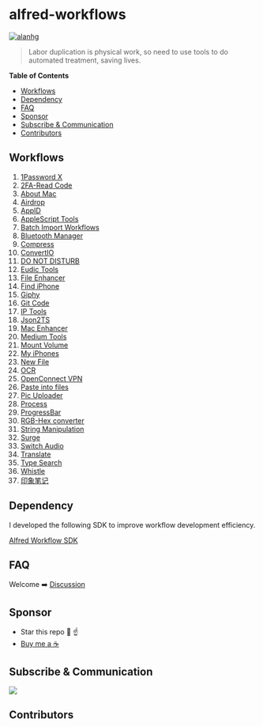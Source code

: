 # alfred-workflows

[![alanhg](https://jaywcjlove.github.io/sb/lang/chinese.svg)](README-zh.md)

> Labor duplication is physical work, so need to use tools to do automated treatment, saving lives.


<!-- START doctoc generated TOC please keep comment here to allow auto update -->
<!-- DON'T EDIT THIS SECTION, INSTEAD RE-RUN doctoc TO UPDATE -->
**Table of Contents**

- [Workflows](#workflows)
- [Dependency](#dependency)
- [FAQ](#faq)
- [Sponsor](#sponsor)
- [Subscribe & Communication](#subscribe--communication)
- [Contributors](#contributors)

<!-- END doctoc generated TOC please keep comment here to allow auto update -->
## Workflows

<!--workflow-start-->
1. [1Password X](https://github.com/alanhg/alfred-workflows/tree/master/1password)
2. [2FA-Read Code](https://github.com/alanhg/alfred-workflows/tree/master/2fa-read-code)
3. [About Mac](https://github.com/alanhg/alfred-workflows/tree/master/about-mac)
4. [Airdrop](https://github.com/alanhg/alfred-workflows/tree/master/airdrop)
5. [AppID](https://github.com/alanhg/alfred-workflows/tree/master/appid)
6. [AppleScript Tools](https://github.com/alanhg/alfred-workflows/tree/master/apple-script)
7. [Batch Import Workflows](https://github.com/alanhg/alfred-workflows/tree/master/batch-import-workflows)
8. [Bluetooth Manager](https://github.com/alanhg/alfred-workflows/tree/master/bluetooth-manager)
9. [Compress](https://github.com/alanhg/alfred-workflows/tree/master/compress-gif)
10. [ConvertIO](https://github.com/alanhg/alfred-workflows/tree/master/convertio)
11. [DO NOT DISTURB](https://github.com/alanhg/alfred-workflows/tree/master/do-not-disturb)
12. [Eudic Tools](https://github.com/alanhg/alfred-workflows/tree/master/eudic-tools)
13. [File Enhancer](https://github.com/alanhg/alfred-workflows/tree/master/file-enhancer)
14. [Find iPhone](https://github.com/alanhg/alfred-workflows/tree/master/find-my-iphone)
15. [Giphy](https://github.com/alanhg/alfred-workflows/tree/master/giphy)
16. [Git Code](https://github.com/alanhg/alfred-workflows/tree/master/git-code)
17. [IP Tools](https://github.com/alanhg/alfred-workflows/tree/master/ip-tools)
18. [Json2TS](https://github.com/alanhg/alfred-workflows/tree/master/json2Ts)
19. [Mac Enhancer](https://github.com/alanhg/alfred-workflows/tree/master/mac-enhancer)
20. [Medium Tools](https://github.com/alanhg/alfred-workflows/tree/master/medium-publisher)
21. [Mount Volume](https://github.com/alanhg/alfred-workflows/tree/master/mount-volume)
22. [My iPhones](https://github.com/alanhg/alfred-workflows/tree/master/my-iphones)
23. [New File](https://github.com/alanhg/alfred-workflows/tree/master/new-file)
24. [OCR](https://github.com/alanhg/alfred-workflows/tree/master/ocr)
25. [OpenConnect VPN](https://github.com/alanhg/alfred-workflows/tree/master/openconnect-vpn)
26. [Paste into files](https://github.com/alanhg/alfred-workflows/tree/master/paste-into-files)
27. [Pic Uploader](https://github.com/alanhg/alfred-workflows/tree/master/pic-uploader)
28. [Process](https://github.com/alanhg/alfred-workflows/tree/master/process)
29. [ProgressBar](https://github.com/alanhg/alfred-workflows/tree/master/progress-bar)
30. [RGB-Hex converter](https://github.com/alanhg/alfred-workflows/tree/master/rgb-hex-converter)
31. [String Manipulation](https://github.com/alanhg/alfred-workflows/tree/master/string-manipulation)
32. [Surge](https://github.com/alanhg/alfred-workflows/tree/master/surge)
33. [Switch Audio](https://github.com/alanhg/alfred-workflows/tree/master/switch-audio)
34. [Translate](https://github.com/alanhg/alfred-workflows/tree/master/translate)
35. [Type Search](https://github.com/alanhg/alfred-workflows/tree/master/type-search)
36. [Whistle](https://github.com/alanhg/alfred-workflows/tree/master/whistle)
37. [印象笔记](https://github.com/alanhg/alfred-workflows/tree/master/印象笔记)<!--workflow-end-->

## Dependency

I developed the following SDK to improve workflow development efficiency.

[Alfred Workflow SDK](https://github.com/alanhg/alfred-utils)

## FAQ

Welcome ➡️ [Discussion](https://github.com/alanhg/alfred-workflows/discussions)

## Sponsor

- Star this repo 🌟 ☝️
- [Buy me a ☕️ ](https://www.paypal.com/paypalme/alanhe421)

## Subscribe & Communication

[![](https://img.shields.io/badge/Medium-12100E?style=for-the-badge&logo=medium&logoColor=white)](https://medium.com/@alanhg)

## Contributors

<!-- readme: collaborators,contributors -start -->
<!-- readme: collaborators,contributors -end -->
